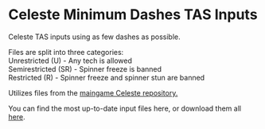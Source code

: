 # Celeste Minimum Dashes TAS Inputs
Celeste TAS inputs using as few dashes as possible.

Files are split into three categories:  
Unrestricted (U) - Any tech is allowed  
Semirestricted (SR) - Spinner freeze is banned  
Restricted (R) - Spinner freeze and spinner stun are banned  

Utilizes files from the [maingame Celeste repository.](https://github.com/EuniverseCat/CelesteTAS)

You can find the most up-to-date input files here, or download them all [here](https://github.com/elestrophe/celeste-dashless/archive/refs/heads/master.zip).
